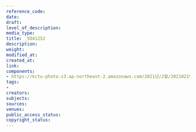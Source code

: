 ```yaml
---
reference_code: 
date: 
draft: 
level_of_description: 
media_type: 
title: _5D41252
description: 
weight: 
modified_at: 
created_at: 
link: 
components:
- https://kctu-photo.s3.ap-northeast-2.amazonaws.com/2021년/2월/20210219_백기완+선생+발인.영결식.하관/송승현/_5D41252.jpg
tags:
- 
creators: 
subjects: 
sources: 
venues: 
public_access_status: 
copyright_status: 
---
```

